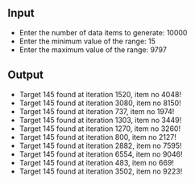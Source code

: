 ## Input

- Enter the number of data items to generate: 10000
- Enter the minimum value of the range: 15
- Enter the maximum value of the range: 9797

## Output

- Target 145 found at iteration 1520, item no 4048!
- Target 145 found at iteration 3080, item no 8150!
- Target 145 found at iteration 737, item no 1974!
- Target 145 found at iteration 1303, item no 3449!
- Target 145 found at iteration 1270, item no 3260!
- Target 145 found at iteration 800, item no 2127!
- Target 145 found at iteration 2882, item no 7595!
- Target 145 found at iteration 6554, item no 9046!
- Target 145 found at iteration 483, item no 669!
- Target 145 found at iteration 3502, item no 9223!
